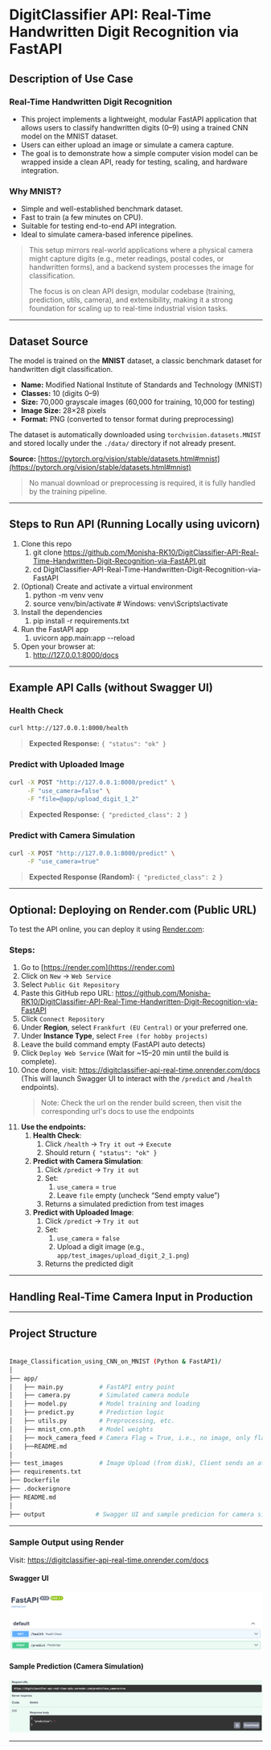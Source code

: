# DigitClassifier API: Real-Time Handwritten Digit Recognition via FastAPI

## Description of Use Case

### Real-Time Handwritten Digit Recognition

- This project implements a lightweight, modular FastAPI application that allows users to classify handwritten digits (0–9) using a trained CNN model on the MNIST dataset.
- Users can either upload an image or simulate a camera capture.
- The goal is to demonstrate how a simple computer vision model can be wrapped inside a clean API, ready for testing, scaling, and hardware integration.

### Why MNIST?

- Simple and well-established benchmark dataset.
- Fast to train (a few minutes on CPU).
- Suitable for testing end-to-end API integration.
- Ideal to simulate camera-based inference pipelines.

> This setup mirrors real-world applications where a physical camera might capture digits (e.g., meter readings, postal codes, or handwritten forms), and a backend system processes the image for classification.
>
> The focus is on clean API design, modular codebase (training, prediction, utils, camera), and extensibility, making it a strong foundation for scaling up to real-time industrial vision tasks.

---

## Dataset Source

The model is trained on the **MNIST** dataset, a classic benchmark dataset for handwritten digit classification.

- **Name:** Modified National Institute of Standards and Technology (MNIST)
- **Classes:** 10 (digits 0–9)
- **Size:** 70,000 grayscale images (60,000 for training, 10,000 for testing)
- **Image Size:** 28×28 pixels
- **Format:** PNG (converted to tensor format during preprocessing)

The dataset is automatically downloaded using `torchvision.datasets.MNIST` and stored locally under the `./data/` directory if not already present.

**Source:**  [https://pytorch.org/vision/stable/datasets.html#mnist](https://pytorch.org/vision/stable/datasets.html#mnist)

> No manual download or preprocessing is required, it is fully handled by the training pipeline.

---

## Steps to Run API (Running Locally using uvicorn)

1. Clone this repo
   1. git clone https://github.com/Monisha-RK10/DigitClassifier-API-Real-Time-Handwritten-Digit-Recognition-via-FastAPI.git
   2. cd DigitClassifier-API-Real-Time-Handwritten-Digit-Recognition-via-FastAPI
2. (Optional) Create and activate a virtual environment
   1. python -m venv venv
   2. source venv/bin/activate  # Windows: venv\Scripts\activate
3. Install the dependencies
   1. pip install -r requirements.txt
4. Run the FastAPI app
   1. uvicorn app.main:app --reload
5. Open your browser at:
   1. http://127.0.0.1:8000/docs

---

## Example API Calls (without Swagger UI)

### Health Check

```bash
curl http://127.0.0.1:8000/health
```
> **Expected Response:** `{ "status": "ok" }`

### Predict with Uploaded Image
  
```bash
curl -X POST "http://127.0.0.1:8000/predict" \
     -F "use_camera=false" \
     -F "file=@app/upload_digit_1_2"
```
> **Expected Response:** `{ "predicted_class": 2 }`

### Predict with Camera Simulation

```bash
curl -X POST "http://127.0.0.1:8000/predict" \
     -F "use_camera=true"
```
> **Expected Response (Random):** `{ "predicted_class": 2 }`

---

## Optional: Deploying on Render.com (Public URL)

To test the API online, you can deploy it using [Render.com](https://render.com/):

### Steps:

  1. Go to [https://render.com](https://render.com)
  2. Click on `New` → `Web Service`
  3. Select `Public Git Repository`
  4. Paste this GitHub repo URL: https://github.com/Monisha-RK10/DigitClassifier-API-Real-Time-Handwritten-Digit-Recognition-via-FastAPI 
  5. Click `Connect Repository`
  6. Under **Region**, select `Frankfurt (EU Central)` or your preferred one.
  7. Under **Instance Type**, select `Free (for hobby projects)`
  8. Leave the build command empty (FastAPI auto detects)
  9. Click `Deploy Web Service` (Wait for ~15–20 min until the build is complete).
  10. Once done, visit: https://digitclassifier-api-real-time.onrender.com/docs (This will launch Swagger UI to interact with the `/predict` and `/health` endpoints).
      > Note: Check the url on the render build screen, then visit the corresponding url's docs to use the endpoints
  12. **Use the endpoints:**
      1. **Health Check**:
           1. Click `/health` → `Try it out` → `Execute`
           2. Should return `{ "status": "ok" }`
      2. **Predict with Camera Simulation**:
           1. Click `/predict` → `Try it out`
           2. Set:
              1. `use_camera` = `true`
              2. Leave `file` empty (uncheck “Send empty value”)
          3. Returns a simulated prediction from test images
      3. **Predict with Uploaded Image**:
         1. Click `/predict` → `Try it out`
         2. Set:
            1. `use_camera` = `false`
            2. Upload a digit image (e.g., `app/test_images/upload_digit_2_1.png`)
         3. Returns the predicted digit


---

## Handling Real-Time Camera Input in Production

---

## Project Structure

```bash

Image_Classification_using_CNN_on_MNIST (Python & FastAPI)/
│
├── app/
│   ├── main.py          # FastAPI entry point
│   ├── camera.py        # Simulated camera module
│   ├── model.py         # Model training and loading
│   ├── predict.py       # Prediction logic
│   ├── utils.py         # Preprocessing, etc.
│   ├── mnist_cnn.pth    # Model weights
│   ├── mock_camera_feed # Camera Flag = True, i.e., no image, only flag
│   ├──README.md        
│
├── test_images          # Image Upload (from disk), Client sends an attached image file i.e., Camera Flag = False
├── requirements.txt
├── Dockerfile
├── .dockerignore
├── README.md
│
├── output              # Swagger UI and sample predicion for camera simulation

```
---
### Sample Output using Render

Visit: https://digitclassifier-api-real-time.onrender.com/docs

#### Swagger UI

![Swagger UI Screenshot](output/swagger_ui.png)

#### Sample Prediction (Camera Simulation)

![Prediction result](output/predict_output.png)

---
